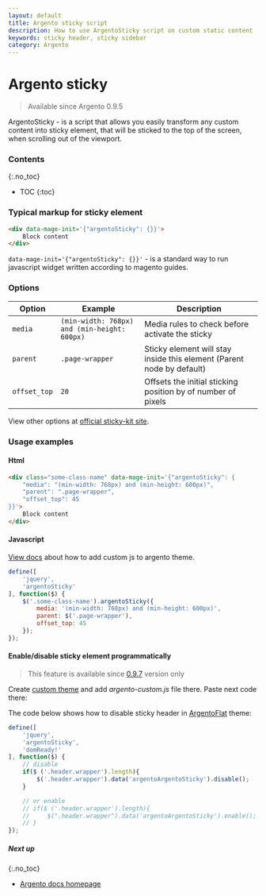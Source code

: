```yaml
---
layout: default
title: Argento sticky script
description: How to use ArgentoSticky script on custom static content
keywords: sticky header, sticky sidebar
category: Argento
---
```


# Argento sticky

> Available since Argento 0.9.5

ArgentoSticky - is a script that allows you easily transform any custom content
into sticky element, that will be sticked to the top of the screen, when scrolling
out of the viewport.

### Contents
{:.no_toc}

* TOC
{:toc}

### Typical markup for sticky element

```html
<div data-mage-init='{"argentoSticky": {}}'>
    Block content
</div>
```

`data-mage-init='{"argentoSticky": {}}'` - is a standard way to run javascript
widget written according to magento guides.

### Options

Option       | Example          | Description
-------------|------------------|------------
`media`      | `(min-width: 768px) and (min-height: 600px)` | Media rules to check before activate the sticky
`parent`     | `.page-wrapper`  | Sticky element will stay inside this element (Parent node by default)
`offset_top` | `20`             | Offsets the initial sticking position by of number of pixels

View other options at [official sticky-kit site](http://leafo.net/sticky-kit/).

### Usage examples

#### Html

```html
<div class="some-class-name" data-mage-init='{"argentoSticky": {
    "media": "(min-width: 768px) and (min-height: 600px)",
    "parent": ".page-wrapper",
    "offset_top": 45
}}'>
    Block content
</div>
```

#### Javascript

[View docs](../../customization/custom-js/) about how to add custom js
to argento theme.

```js
define([
    'jquery',
    'argentoSticky'
], function($) {
    $('.some-class-name').argentoSticky({
        media: '(min-width: 768px) and (min-height: 600px)',
        parent: $('.page-wrapper'),
        offset_top: 45
    });
});
```

#### Enable/disable sticky element programmatically

> This feature is available since [0.9.7](/m2/argento/changelog/#version-097)
> version only

Create [custom theme](../../customization/custom-js/) and add _argento-custom.js_ file there. 
Paste next code there:

The code below shows how to disable sticky header in
[ArgentoFlat](/m2/argento/flat/) theme:

```js
define([
    'jquery',
    'argentoSticky',
    'domReady!'
], function($) {
    // disable
    if($ ('.header.wrapper').length){
        $('.header.wrapper').data('argentoArgentoSticky').disable();
    }

    // or enable
    // if($ ('.header.wrapper').length){
    //     $(".header.wrapper").data('argentoArgentoSticky').enable();
    // }
});
```

##### Next up
{:.no_toc}

- [Argento docs homepage](/m2/argento/)
